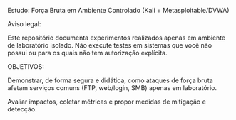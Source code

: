 Estudo: Força Bruta em Ambiente Controlado (Kali + Metasploitable/DVWA)

Aviso legal:

Este repositório documenta experimentos realizados apenas em ambiente de laboratório isolado. Não execute testes em sistemas que você não possui ou para os quais não tem autorização explícita.

OBJETIVOS:

Demonstrar, de forma segura e didática, como ataques de força bruta afetam serviços comuns (FTP, web/login, SMB) apenas em laboratório.

Avaliar impactos, coletar métricas e propor medidas de mitigação e detecção.

